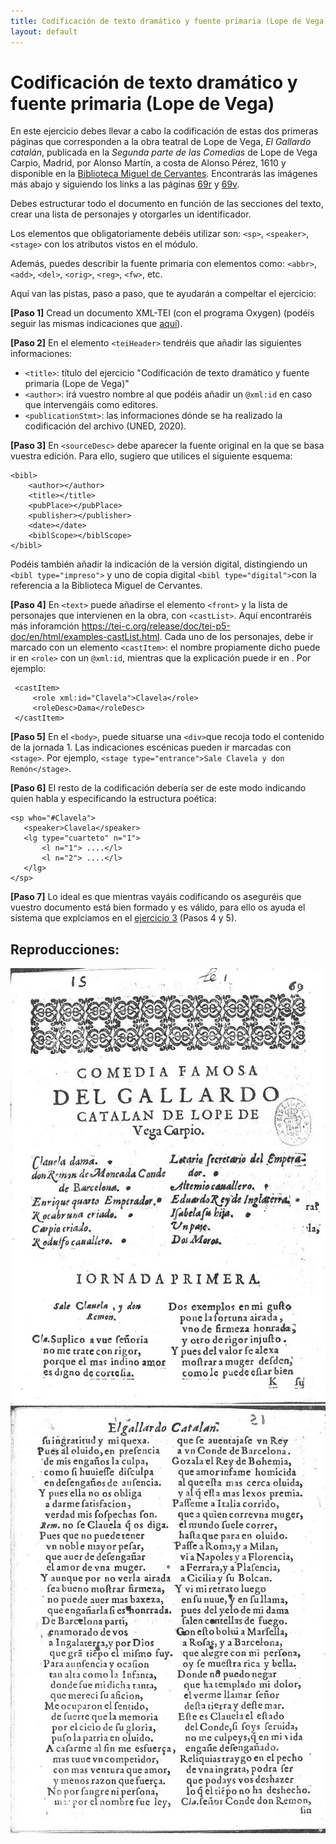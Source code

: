 ```yaml
---
title: Codificación de texto dramático y fuente primaria (Lope de Vega)
layout: default
---
```


# Codificación de texto dramático y fuente primaria (Lope de Vega)

En este ejercicio debes llevar a cabo la codificación de estas dos primeras páginas que corresponden a la obra teatral de Lope de Vega, *El Gallardo catalán*, publicada en la *Segunda parte de las Comedias* de Lope de Vega Carpio, Madrid, por Alonso Martín, a costa de Alonso Pérez, 1610 y disponible en la [Biblioteca Miguel de Cervantes](http://www.cervantesvirtual.com/obra-visor/el-gallardo-catalan--1/html/). Encontrarás las imágenes más abajo y siguiendo los links a las páginas [69r](http://www.cervantesvirtual.com/obra-visor/el-gallardo-catalan--1/html/ff88cee8-82b1-11df-acc7-002185ce6064_2.html) y [69v](http://www.cervantesvirtual.com/obra-visor/el-gallardo-catalan--1/html/ff88cee8-82b1-11df-acc7-002185ce6064_3.html).

Debes estructurar todo el documento en función de las secciones del texto, crear una lista de personajes y otorgarles un identificador.

Los elementos que obligatoriamente debéis utilizar son: `<sp>`, `<speaker>`, `<stage>` con los atributos vistos en el módulo.

Además, puedes describir la fuente primaria con elementos como: `<abbr>`, `<add>`, `<del>`, `<orig>`, `<reg>`, `<fw>`, etc.

Aquí van las pistas, paso a paso, que te ayudarán a compeltar el ejercicio:

**[Paso 1]** Cread un documento XML-TEI (con el programa Oxygen) (podéis seguir las mismas indicaciones que [aquí](https://tthub-repo.github.io/ejercicios/3.Creacion-doc-tei)).

**[Paso 2]** En el elemento `<teiHeader>` tendréis que añadir las siguientes informaciones:

- `<title>`: título del ejercicio "Codificación de texto dramático y fuente primaria (Lope de Vega)"
- `<author>`: irá vuestro nombre al que podéis añadir un `@xml:id` en caso que intervengáis como editores.
- `<publicationStmt>`: las informaciones dónde se ha realizado la codificación del archivo (UNED, 2020).

**[Paso 3]** En `<sourceDesc>` debe aparecer la fuente original en la que se basa vuestra edición. Para ello, sugiero que utilices el siguiente esquema:

```
<bibl>
	<author></author>
	<title></title>
	<pubPlace></pubPlace>
	<publisher></publisher>
	<date></date>
	<biblScope></biblScope>
</bibl>
```
Podéis también añadir la indicación de la versión digital, distingiendo un `<bibl type="impreso">` y uno de copia digital `<bibl type="digital">`con la referencia a la Biblioteca Miguel de Cervantes.

**[Paso 4]** En `<text>` puede añadirse el elemento `<front>` y la lista de personajes que intervienen en la obra, con `<castList>`. Aquí encontraréis más inforamción <https://tei-c.org/release/doc/tei-p5-doc/en/html/examples-castList.html>. Cada uno de los personajes, debe ir marcado con un elemento `<castItem>`: el nombre propiamente dicho puede ir en `<role>` con un `@xml:id`, mientras que la explicación puede ir en <roleDesc>. Por ejemplo:

```
 <castItem>
     <role xml:id="Clavela">Clavela</role>
     <roleDesc>Dama</roleDesc>
 </castItem>
```

**[Paso 5]** En el `<body>`, puede situarse una `<div>`que recoja todo el contenido de la jornada 1. Las indicaciones escénicas pueden ir marcadas con `<stage>`. Por ejemplo, `<stage type="entrance">Sale Clavela y don Remón</stage>`.

**[Paso 6]** El resto de la codificación debería ser de este modo indicando quien habla y especificando la estructura poética:

```
<sp who="#Clavela">
   <speaker>Clavela</speaker>
   <lg type="cuarteto" n="1">
       <l n="1"> ....</l>
       <l n="2"> ....</l>
   </lg>
</sp>
```
**[Paso 7]** Lo ideal es que mientras vayáis codificando os aseguréis que vuestro documento está bien formado y es válido, para ello os ayuda el sistema que explciamos en el [ejercicio 3](https://tthub-repo.github.io/ejercicios/3.Creacion-doc-tei) (Pasos 4 y 5).

## Reproducciones:

![Ed. 1610, fol. 69r](img/8.Lope_fol.69r.jpg)
![Ed. 1610, fol. 69v](img/8.Lope_fol.69v.jpg)
